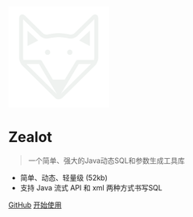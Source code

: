 ![logo](media/logo.png)

# Zealot

> 一个简单、强大的Java动态SQL和参数生成工具库

- 简单、动态、轻量级 (52kb)
- 支持 Java 流式 API 和 xml 两种方式书写SQL

[GitHub](https://github.com/blinkfox/zealot/)
[开始使用](introduction)
